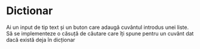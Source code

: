 # Dictionar

Ai un input de tip text și un buton care adaugă cuvântul introdus unei liste. Să se implementeze o căsuță de căutare care îți spune pentru un cuvânt dat dacă există deja în dicționar
